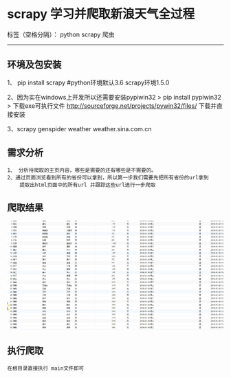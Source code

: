 # scrapy 学习并爬取新浪天气全过程

标签（空格分隔）： python scrapy 爬虫

---

## 环境及包安装

1、 pip install scrapy #python环境默认3.6  scrapy环境1.5.0

2、因为实在windows上开发所以还需要安装pypiwin32
    > pip install pypiwin32
    > 下载exe可执行文件 http://sourceforge.net/projects/pywin32/files/ 下载并直接安装

3、scrapy genspider weather weather.sina.com.cn




## 需求分析

    1、 分析待爬取的主页内容，哪些是需要的还有哪些是不需要的。
    2、通过页面浏览看到所有的省份可以拿到，所以第一步我们需要先把所有省份的url拿到
        提取出html页面中的所有url 并跟踪这些url进行一步爬取

## 爬取结果
![Image text](https://github.com/gaoy13800/weather/blob/master/test.png)



## 执行爬取
    在根目录直接执行 main文件即可
